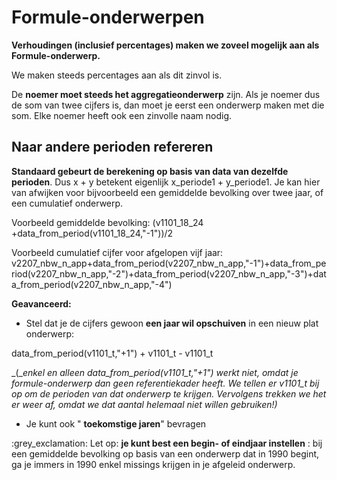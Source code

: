 # Formule-onderwerpen

**Verhoudingen (inclusief percentages) maken we zoveel mogelijk aan als Formule-onderwerp.**

We maken steeds percentages aan als dit zinvol is.

De **noemer moet steeds het aggregatieonderwerp** zijn. Als je noemer dus de som van twee cijfers is, dan moet je eerst een onderwerp maken met die som. Elke noemer heeft ook een zinvolle naam nodig.

## Naar andere perioden refereren

**Standaard gebeurt de berekening op basis van data van dezelfde perioden**. Dus x + y betekent eigenlijk x\_periode1 + y\_periode1. Je kan hier van afwijken voor bijvoorbeeld een gemiddelde bevolking over twee jaar, of een cumulatief onderwerp.

Voorbeeld gemiddelde bevolking: (v1101\_18\_24 +data\_from\_period(v1101\_18\_24,&quot;-1&quot;))/2

Voorbeeld cumulatief cijfer voor afgelopen vijf jaar: v2207\_nbw\_n\_app+data\_from\_period(v2207\_nbw\_n\_app,&quot;-1&quot;)+data\_from\_period(v2207\_nbw\_n\_app,&quot;-2&quot;)+data\_from\_period(v2207\_nbw\_n\_app,&quot;-3&quot;)+data\_from\_period(v2207\_nbw\_n\_app,&quot;-4&quot;)

**Geavanceerd:**

- Stel dat je de cijfers gewoon **een jaar wil opschuiven** in een nieuw plat onderwerp:

data\_from\_period(v1101\_t,&quot;+1&quot;) + v1101\_t - v1101\_t

_(__enkel en alleen_ _data\_from\_period(v1101\_t,&quot;+1&quot;) werkt niet, omdat je formule-onderwerp dan geen referentiekader heeft. We tellen er v1101\_t bij op om de perioden van dat onderwerp te krijgen. Vervolgens trekken we het er weer af, omdat we dat aantal helemaal niet willen gebruiken!)_

- Je kunt ook &quot; **toekomstige jaren**&quot; bevragen

:grey\_exclamation: Let op: **je kunt best een begin- of eindjaar instellen** : bij een gemiddelde bevolking op basis van een onderwerp dat in 1990 begint, ga je immers in 1990 enkel missings krijgen in je afgeleid onderwerp.
